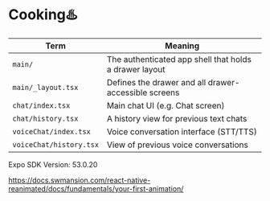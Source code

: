 # Cooking♨️


| Term                    | Meaning                                                |
| ----------------------- | ------------------------------------------------------ |
| `main/`                 | The authenticated app shell that holds a drawer layout |
| `main/_layout.tsx`      | Defines the drawer and all drawer-accessible screens   |
| `chat/index.tsx`        | Main chat UI (e.g. Chat screen)                        |
| `chat/history.tsx`      | A history view for previous text chats                 |
| `voiceChat/index.tsx`   | Voice conversation interface (STT/TTS)                 |
| `voiceChat/history.tsx` | View of previous voice conversations                   |


Expo SDK Version: 53.0.20

https://docs.swmansion.com/react-native-reanimated/docs/fundamentals/your-first-animation/